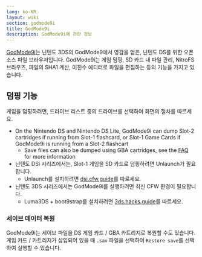 ```yaml
---
lang: ko-KR
layout: wiki
section: godmode9i
title: GodMode9i
description: GodMode9i에 관한 정보
---
```


[GodMode9i](https://github.com/DS-Homebrew/GodMode9i/)는 닌텐도 3DS의 GodMode9에서 영감을 얻은, 닌텐도 DS를 위한 오픈소스 파일 브라우저입니다. GodMode9i는 게임 덤핑, SD 카드 내 파일 관리, NitroFS 브라우즈, 파일의 SHA1 계산, 이진수 에디터로 파일을 편집하는 등의 기능을 가지고 있습니다.

## 덤핑 기능

게임을 덤핑하려면, 드라이브 리스트 중의 드라이브를 선택하여 화면의 절차를 따르세요.
- On the Nintendo DS and Nintendo DS Lite, GodMode9i can dump Slot-2 cartridges if running from Slot-1 flashcard, or Slot-1 Game Cards if GodMode9i is running from a Slot-2 flashcart
    - Save files can also be dumped using GBA cartridges, see the [FAQ](faq?faq=how-do-i-dump-ds-saves-using-gba-save-data) for more information
- 닌텐도 DSi 시리즈에서는, Slot-1 게임을 SD 카드로 덤핑하려면 Unlaunch가 필요합니다.
    - Unlaunch를 설치하려면 [dsi.cfw.guide](https://dsi.cfw.guide/)를 따르세요.
- 닌텐도 3DS 시리즈에서는 GodMode9i를 실행하려면 최신 CFW 환경이 필요합니다.
    - Luma3DS + boot9strap를 설치하려면 [3ds.hacks.guide](https://3ds.hacks.guide/)를 따르세요.

### 세이브 데이터 복원
GodMode9i는 세이브 파일을 DS 게임 카드 / GBA 카트리지로 복원할 수도 있습니다. 게임 카드 / 카트리지가 삽입되어 있을 때 `.sav` 파일을 선택하여 `Restore save`를 선택하여 실행할 수 있습니다.
